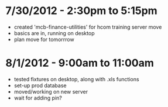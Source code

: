 # 7/30/2012 - 2:30pm to 5:15pm
* created 'mcb-finance-utilities' for hcom training server move
* basics are in, running on desktop
* plan move for tomorrrow

# 8/1/2012 - 9:00am to 11:00am
* tested fixtures on desktop, along with .xls functions
* set-up prod database
* moved/working on new server
* wait for adding pin?
